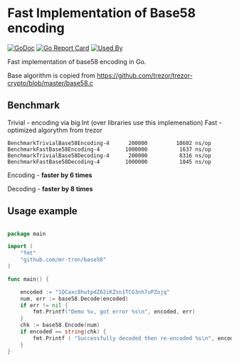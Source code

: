 # Fast Implementation of Base58 encoding
[![GoDoc](https://godoc.org/github.com/mr-tron/base58?status.svg)](https://godoc.org/github.com/mr-tron/base58)  [![Go Report Card](https://goreportcard.com/badge/github.com/mr-tron/base58)](https://goreportcard.com/report/github.com/mr-tron/base58)
[![Used By](https://sourcegraph.com/github.com/mr-tron/base58/base58/-/badge.svg)](https://sourcegraph.com/github.com/mr-tron/base58?badge)

Fast implementation of base58 encoding in Go. 

Base algorithm is copied from https://github.com/trezor/trezor-crypto/blob/master/base58.c

## Benchmark
Trivial - encoding via big.Int (over libraries use this implemenation)
Fast - optimized algorythm from trezor

```
BenchmarkTrivialBase58Encoding-4   	  200000	     10602 ns/op  
BenchmarkFastBase58Encoding-4      	 1000000	      1637 ns/op
BenchmarkTrivialBase58Decoding-4   	  200000	      8316 ns/op
BenchmarkFastBase58Decoding-4      	 1000000	      1045 ns/op
```
Encoding - **faster by 6 times**

Decoding - **faster by 8 times**

## Usage example

```go

package main

import (
	"fmt"
	"github.com/mr-tron/base58"
)

func main() {

	encoded := "1QCaxc8hutpdZ62iKZsn1TCG3nh7uPZojq"
	num, err := base58.Decode(encoded)
	if err != nil {
		fmt.Printf("Demo %v, got error %s\n", encoded, err)	
	}
	chk := base58.Encode(num)
	if encoded == string(chk) {
		fmt.Printf ( "Successfully decoded then re-encoded %s\n", encoded )
	} 
}

```
